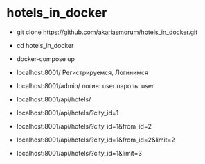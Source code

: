 # hotels_in_docker
- git clone https://github.com/akariasmorum/hotels_in_docker.git

- cd hotels_in_docker

- docker-compose up

- localhost:8001/
Регистрируемся, Логинимся

- localhost:8001/admin/ 
логин:  user 
пароль: user

- localhost:8001/api/hotels/
- localhost:8001/api/hotels/?city_id=1
- localhost:8001/api/hotels/?city_id=1&from_id=2
- localhost:8001/api/hotels/?city_id=1&from_id=2&limit=2
- localhost:8001/api/hotels/?city_id=1&limit=3
